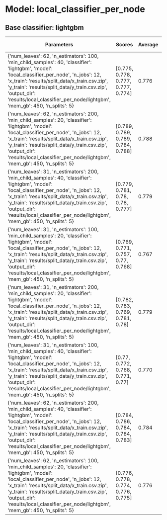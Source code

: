 # Model: local_classifier_per_node
## Base classifier: lightgbm
|Parameters|Scores|Average|Standard deviation|
|----------|------|-------|------------------|
|{'num_leaves': 62, 'n_estimators': 100, 'min_child_samples': 40, 'classifier': 'lightgbm', 'model': 'local_classifier_per_node', 'n_jobs': 12, 'x_train': 'results/split_data/x_train.csv.zip', 'y_train': 'results/split_data/y_train.csv.zip', 'output_dir': 'results/local_classifier_per_node/lightgbm', 'mem_gb': 450, 'n_splits': 5}|[0.775, 0.778, 0.777, 0.777, 0.774]|0.776|0.001|
|{'num_leaves': 62, 'n_estimators': 200, 'min_child_samples': 20, 'classifier': 'lightgbm', 'model': 'local_classifier_per_node', 'n_jobs': 12, 'x_train': 'results/split_data/x_train.csv.zip', 'y_train': 'results/split_data/y_train.csv.zip', 'output_dir': 'results/local_classifier_per_node/lightgbm', 'mem_gb': 450, 'n_splits': 5}|[0.789, 0.789, 0.789, 0.784, 0.788]|0.788|0.002|
|{'num_leaves': 31, 'n_estimators': 200, 'min_child_samples': 40, 'classifier': 'lightgbm', 'model': 'local_classifier_per_node', 'n_jobs': 12, 'x_train': 'results/split_data/x_train.csv.zip', 'y_train': 'results/split_data/y_train.csv.zip', 'output_dir': 'results/local_classifier_per_node/lightgbm', 'mem_gb': 450, 'n_splits': 5}|[0.779, 0.781, 0.78, 0.78, 0.777]|0.779|0.001|
|{'num_leaves': 31, 'n_estimators': 100, 'min_child_samples': 20, 'classifier': 'lightgbm', 'model': 'local_classifier_per_node', 'n_jobs': 12, 'x_train': 'results/split_data/x_train.csv.zip', 'y_train': 'results/split_data/y_train.csv.zip', 'output_dir': 'results/local_classifier_per_node/lightgbm', 'mem_gb': 450, 'n_splits': 5}|[0.769, 0.771, 0.757, 0.77, 0.768]|0.767|0.005|
|{'num_leaves': 31, 'n_estimators': 200, 'min_child_samples': 20, 'classifier': 'lightgbm', 'model': 'local_classifier_per_node', 'n_jobs': 12, 'x_train': 'results/split_data/x_train.csv.zip', 'y_train': 'results/split_data/y_train.csv.zip', 'output_dir': 'results/local_classifier_per_node/lightgbm', 'mem_gb': 450, 'n_splits': 5}|[0.782, 0.783, 0.769, 0.781, 0.78]|0.779|0.005|
|{'num_leaves': 31, 'n_estimators': 100, 'min_child_samples': 40, 'classifier': 'lightgbm', 'model': 'local_classifier_per_node', 'n_jobs': 12, 'x_train': 'results/split_data/x_train.csv.zip', 'y_train': 'results/split_data/y_train.csv.zip', 'output_dir': 'results/local_classifier_per_node/lightgbm', 'mem_gb': 450, 'n_splits': 5}|[0.77, 0.772, 0.768, 0.771, 0.77]|0.770|0.001|
|{'num_leaves': 62, 'n_estimators': 200, 'min_child_samples': 40, 'classifier': 'lightgbm', 'model': 'local_classifier_per_node', 'n_jobs': 12, 'x_train': 'results/split_data/x_train.csv.zip', 'y_train': 'results/split_data/y_train.csv.zip', 'output_dir': 'results/local_classifier_per_node/lightgbm', 'mem_gb': 450, 'n_splits': 5}|[0.784, 0.786, 0.784, 0.784, 0.783]|0.784|0.001|
|{'num_leaves': 62, 'n_estimators': 100, 'min_child_samples': 20, 'classifier': 'lightgbm', 'model': 'local_classifier_per_node', 'n_jobs': 12, 'x_train': 'results/split_data/x_train.csv.zip', 'y_train': 'results/split_data/y_train.csv.zip', 'output_dir': 'results/local_classifier_per_node/lightgbm', 'mem_gb': 450, 'n_splits': 5}|[0.776, 0.778, 0.774, 0.776, 0.775]|0.776|0.001|
